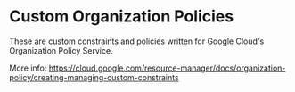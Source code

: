 # Custom Organization Policies

These are custom constraints and policies written for Google Cloud's Organization Policy Service.

More info:
https://cloud.google.com/resource-manager/docs/organization-policy/creating-managing-custom-constraints
